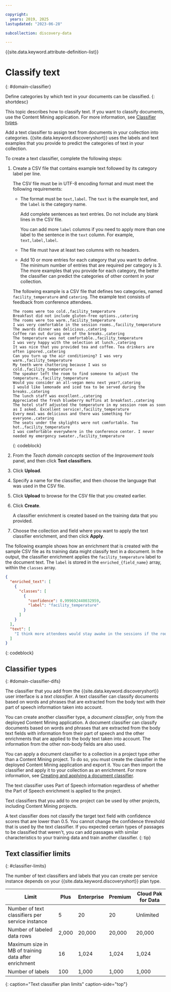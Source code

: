 ```yaml
---

copyright:
  years: 2019, 2025
lastupdated: "2023-06-28"

subcollection: discovery-data

---
```


{{site.data.keyword.attribute-definition-list}}

# Classify text
{: #domain-classifier}

Define categories by which text in your documents can be classified.
{: shortdesc}

This topic describes how to classify text. If you want to classify documents, use the Content Mining application. For more information, see [Classifier types](#domain-classifier-difs).

Add a text classifier to assign text from documents in your collection into categories. {{site.data.keyword.discoveryshort}} uses the labels and text examples that you provide to predict the categories of text in your collection.

To create a text classifier, complete the following steps:

1.  Create a CSV file that contains example text followed by its category label per line.

    The CSV file must be in UTF-8 encoding format and must meet the following requirements:

    -   The format must be `text,label`. The `text` is the example text, and the `label` is the category name.

        Add complete sentences as text entries. Do not include any blank lines in the CSV file.

        You can add more `label` columns if you need to apply more than one label to the sentence in the `text` column. For example, `text,label,label`.
    -   The file must have at least two columns with no headers.
    -   Add 10 or more entries for each category that you want to define. The minimum number of entries that are required per category is 3. The more examples that you provide for each category, the better the classifier can predict the categories of other content in your collection.

    The following example is a CSV file that defines two categories, named `facility_temperature` and `catering`. The example text consists of feedback from conference attendees.

    ```text
    The rooms were too cold.,facility_temperature
    Breakfast did not include gluten-free options.,catering
    The rooms were too warm.,facility_temperature
    I was very comfortable in the session rooms.,facility_temperature
    The awards dinner was delicious.,catering
    Coffee ran out during one of the breaks.,catering
    The temperature was not comfortable.,facility_temperature
    I was very happy with the selection at lunch.,catering
    It was nice that you provided tea and coffee. Tea drinkers are often ignored.,catering
    Can you turn up the air conditioning? I was very warm.,facility_temperature
    My teeth were chattering because I was so cold.,facility_temperature
    The speaker left the room to find someone to adjust the temperature.,facility_temperature
    Would you consider an all-vegan menu next year?,catering
    I would like lemonade and iced tea to be served during the breaks.,catering
    The lunch staff was excellent.,catering
    Appreciated the fresh blueberry muffins at breakfast.,catering
    The hotel staff adjusted the temperature in my session room as soon as I asked. Excellent service!,facility_temperature
    Every meal was delicious and there was something for everyone.,catering
    The seats under the skylights were not comfortable. Too hot.,facility_temperature
    I was comfortable everywhere in the conference center. I never needed my emergency sweater.,facility_temperature
    ```
    {: codeblock}

1.  From the *Teach domain concepts* section of the *Improvement tools* panel, and then click **Text classifiers**.
1.  Click **Upload**.
1.  Specify a name for the classifier, and then choose the language that was used in the CSV file.
1.  Click **Upload** to browse for the CSV file that you created earlier.
1.  Click **Create**.

    A classifier enrichment is created based on the training data that you provided.
1.  Choose the collection and field where you want to apply the text classifier enrichment, and then click **Apply**.

The following example shows how an enrichment that is created with the sample CSV file as its training data might classify text in a document. In the output, the classifier enrichment applies the `facility_temperature` label to the document text. The `label` is stored in the `enriched_{field_name}` array, within the `classes` array.

```json
{
  "enriched_text": [
    {
      "classes": [
        {
          "confidence": 0.999692440032959,
          "label": "facility_temperature"
        }
      ]
    }
  ],
  "text": [
    "I think more attendees would stay awake in the sessions if the rooms were colder."
  ]
}
```
{: codeblock}

## Classifier types
{: #domain-classifier-difs}

The classifier that you add from the {{site.data.keyword.discoveryshort}} user interface is a *text classifier*. A text classifier can classify documents based on words and phrases that are extracted from the body text with their part of speech information taken into account. 

You can create another classifier type, a *document classifier*, only from the deployed Content Mining application. A document classifier can classify documents based on words and phrases that are extracted from the body text fields with information from their part of speech and the other enrichments that are applied to the body text taken into account. The information from the other non-body fields are also used. 

You can apply a document classifier to a collection in a project type other than a Content Mining project. To do so, you must create the classifier in the deployed Content Mining application and export it. You can then import the classifier and apply it to your collection as an enrichment. For more information, see [Creating and applying a document classifier](https://cloud.ibm.com/docs/discovery-data?topic=discovery-data-cm-doc-classifier).

The text classifier uses Part of Speech information regardless of whether the Part of Speech enrichment is applied to the project.

Text classifiers that you add to one project can be used by other projects, including Content Mining projects.

A text classifier does not classify the target text field with confidence scores that are lower than 0.5. You cannot change the confidence threshold that is used by the text classifier. If you expected certain types of passages to be classified that weren't, you can add passages with similar characteristics to your training data and train another classifier.
{: tip}

## Text classifier limits
{: #classifier-limits}

The number of text classifiers and labels that you can create per service instance depends on your {{site.data.keyword.discoveryshort}} plan type.

| Limit   | Plus | Enterprise | Premium | Cloud Pak for Data |
|---------|------|------------|---------|--------------------|
| Number of text classifiers per service instance | 5 | 20 | 20 | Unlimited |
| Number of labeled data rows | 2,000 | 20,000 | 20,000 | 20,000 |
| Maximum size in MB of training data after enrichment | 16 | 1,024 | 1,024 | 1,024 |
| Number of labels | 100 | 1,000 | 1,000 | 1,000 |
{: caption="Text classifier plan limits" caption-side="top"}
